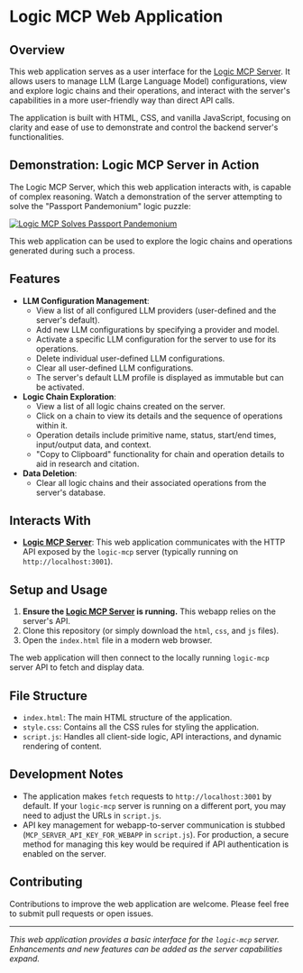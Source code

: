 # Logic MCP Web Application

## Overview

This web application serves as a user interface for the [Logic MCP Server](https://github.com/Mnehmos/logic-mcp). It allows users to manage LLM (Large Language Model) configurations, view and explore logic chains and their operations, and interact with the server's capabilities in a more user-friendly way than direct API calls.

The application is built with HTML, CSS, and vanilla JavaScript, focusing on clarity and ease of use to demonstrate and control the backend server's functionalities.

## Demonstration: Logic MCP Server in Action

The Logic MCP Server, which this web application interacts with, is capable of complex reasoning. Watch a demonstration of the server attempting to solve the "Passport Pandemonium" logic puzzle:

[![Logic MCP Solves Passport Pandemonium](https://img.youtube.com/vi/lFt_XrPvSIA/0.jpg)](https://www.youtube.com/watch?v=lFt_XrPvSIA)

This web application can be used to explore the logic chains and operations generated during such a process.

## Features

-   **LLM Configuration Management**:
    -   View a list of all configured LLM providers (user-defined and the server's default).
    -   Add new LLM configurations by specifying a provider and model.
    -   Activate a specific LLM configuration for the server to use for its operations.
    -   Delete individual user-defined LLM configurations.
    -   Clear all user-defined LLM configurations.
    -   The server's default LLM profile is displayed as immutable but can be activated.
-   **Logic Chain Exploration**:
    -   View a list of all logic chains created on the server.
    -   Click on a chain to view its details and the sequence of operations within it.
    -   Operation details include primitive name, status, start/end times, input/output data, and context.
    -   "Copy to Clipboard" functionality for chain and operation details to aid in research and citation.
-   **Data Deletion**:
    -   Clear all logic chains and their associated operations from the server's database.

## Interacts With

-   **[Logic MCP Server](https://github.com/Mnehmos/logic-mcp)**: This web application communicates with the HTTP API exposed by the `logic-mcp` server (typically running on `http://localhost:3001`).

## Setup and Usage

1.  **Ensure the [Logic MCP Server](https://github.com/Mnehmos/logic-mcp) is running.** This webapp relies on the server's API.
2.  Clone this repository (or simply download the `html`, `css`, and `js` files).
3.  Open the `index.html` file in a modern web browser.

The web application will then connect to the locally running `logic-mcp` server API to fetch and display data.

## File Structure

-   `index.html`: The main HTML structure of the application.
-   `style.css`: Contains all the CSS rules for styling the application.
-   `script.js`: Handles all client-side logic, API interactions, and dynamic rendering of content.

## Development Notes

-   The application makes `fetch` requests to `http://localhost:3001` by default. If your `logic-mcp` server is running on a different port, you may need to adjust the URLs in `script.js`.
-   API key management for webapp-to-server communication is stubbed (`MCP_SERVER_API_KEY_FOR_WEBAPP` in `script.js`). For production, a secure method for managing this key would be required if API authentication is enabled on the server.

## Contributing

Contributions to improve the web application are welcome. Please feel free to submit pull requests or open issues.

---

*This web application provides a basic interface for the `logic-mcp` server. Enhancements and new features can be added as the server capabilities expand.*